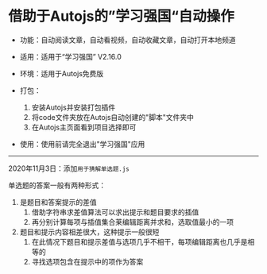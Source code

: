 # 借助于Autojs的”学习强国“自动操作

* 功能：自动阅读文章，自动看视频，自动收藏文章，自动打开本地频道
* 适用：适用于“学习强国” V2.16.0

* 环境：适用于Autojs免费版
* 打包：
    1. 安装Autojs并安装打包插件
    2. 将code文件夹放在Autojs自动创建的"脚本"文件夹中
    3. 在Autojs主页面看到项目选择即可
 * 使用：使用前请完全退出"学习强国"应用


---

2020年11月3日：添加`用于猜解单选题.js`

单选题的答案一般有两种形式：
1. 是题目和答案提示的差值
    1. 借助字符串求差值算法可以求出提示和题目要求的插值
    2. 再分别计算每项与插值集合莱编辑距离并求和，选取值最小的一项
2. 题目和提示内容相差很大，这种提示一般很短
    1. 在此情况下题目和提示差值与选项几乎不相干，每项编辑距离也几乎是相等的
    2. 寻找选项包含在提示中的项作为答案
